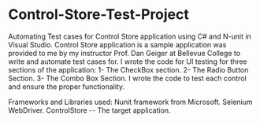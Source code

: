 # Control-Store-Test-Project
Automating Test cases for Control Store application using C# and N-unit in Visual Studio.
Control Store application is a sample application was provided to me by my instructor Prof. Dan Geiger at Bellevue College to write and automate test cases for.
I wrote the code for UI testing for three sections of the application:
1- The CheckBox section.
2- The Radio Button Section.
3- The Combo Box Section.
I wrote the code to test each control and ensure the proper functionality.

Frameworks and Libraries used:
Nunit framework from Microsoft.
Selenium WebDriver.
ControlStore -- The target application.


